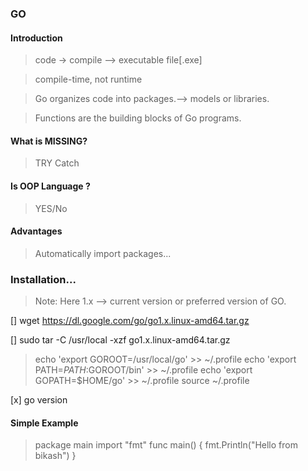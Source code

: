 ### GO

#### Introduction

> code -> compile --> executable file[.exe]

>compile-time, not runtime

> Go organizes code into packages.--> models or libraries.

> Functions are the building blocks of Go programs. 

#### What is MISSING?
> TRY Catch
> 

#### Is OOP Language ?
> YES/No

#### Advantages
> Automatically import packages...


###  Installation...

> Note: Here 1.x --> current version or preferred version of GO.

[] wget https://dl.google.com/go/go1.x.linux-amd64.tar.gz

[] sudo tar -C /usr/local -xzf go1.x.linux-amd64.tar.gz

>echo 'export GOROOT=/usr/local/go' >> ~/.profile
echo 'export PATH=$PATH:$GOROOT/bin' >> ~/.profile
echo 'export GOPATH=$HOME/go' >> ~/.profile
source ~/.profile

[x] go version

#### Simple Example
> package main
import "fmt"
func main() {
	fmt.Println("Hello from bikash")
}
